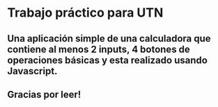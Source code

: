 # Trabajo práctico para UTN

## Una aplicación simple de una calculadora que contiene al menos 2 inputs, 4 botones de operaciones básicas y esta realizado usando Javascript.

## Gracias por leer!
